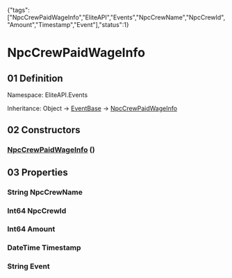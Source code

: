 {"tags":["NpcCrewPaidWageInfo","EliteAPI","Events","NpcCrewName","NpcCrewId","Amount","Timestamp","Event"],"status":1}

# NpcCrewPaidWageInfo

## 01 Definition

Namespace: <span class='code'>EliteAPI.Events</span>

Inheritance: <span class='code'>Object</span> → <span class='code'>[EventBase](../../EliteAPI/Events/EventBase.html)</span> → <span class='code'>[NpcCrewPaidWageInfo](../../EliteAPI/Events/NpcCrewPaidWageInfo.html)</span>

## 02 Constructors

### <span class='code'>[NpcCrewPaidWageInfo](../../EliteAPI/Events/NpcCrewPaidWageInfo.html)</span> ()

## 03 Properties

### <span class='code'>String</span> NpcCrewName

### <span class='code'>Int64</span> NpcCrewId

### <span class='code'>Int64</span> Amount

### <span class='code'>DateTime</span> Timestamp

### <span class='code'>String</span> Event

